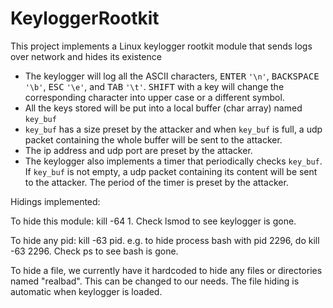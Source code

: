 # KeyloggerRootkit
This project implements a Linux keylogger rootkit module that sends logs over network and hides its existence

- The keylogger will log all the ASCII characters, <kbd>ENTER</kbd> ``'\n'``, <kbd>BACKSPACE</kbd> ``'\b'``, <kbd>ESC</kbd> ``'\e'``, and <kbd>TAB</kbd> ``'\t'``. <kbd>SHIFT</kbd> with a key will change the corresponding character into upper case or a different symbol.
- All the keys stored will be put into a local buffer (char array) named ``key_buf``
- ``key_buf`` has a size preset by the attacker and when ``key_buf`` is full, a udp packet containing the whole buffer will be sent to the attacker.
- The ip address and udp port are preset by the attacker.
- The keylogger also implements a timer that periodically checks ``key_buf``. If ``key_buf`` is not empty, a udp packet containing its content will be sent to the attacker. The period of the timer is preset by the attacker.

Hidings implemented:

To hide this module: kill -64 1. Check lsmod to see keylogger is gone.

To hide any pid: kill -63 pid. e.g. to hide process bash with pid 2296, do kill -63 2296. Check ps to see bash is gone.
  
To hide a file, we currently have it hardcoded to hide any files or directories named "realbad". This can be changed to our needs. The file hiding is automatic when keylogger is loaded.
